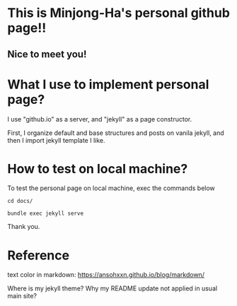 This is Minjong-Ha's personal github page!!
===========================================

Nice to meet you!
----------------

# What I use to implement personal page?

I use "github.io" as a server, and "jekyll" as a page constructor.

First, I organize default and base structures and posts on vanila jekyll, and then I import jekyll template I like.


# How to test on local machine?

To test the personal page on local machine, exec the commands below

	cd docs/

	bundle exec jekyll serve

Thank you.


# Reference

text color in markdown: https://ansohxxn.github.io/blog/markdown/


Where is my jekyll theme?
Why my README update not applied in usual main site?

